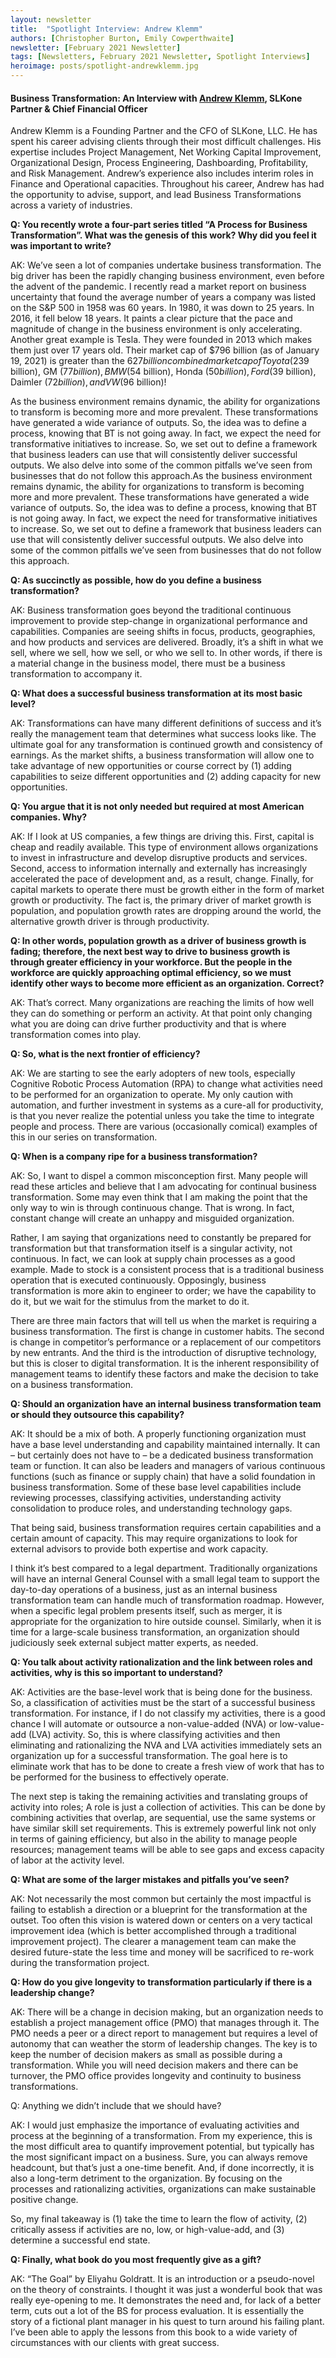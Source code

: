```yaml
---
layout: newsletter
title:  "Spotlight Interview: Andrew Klemm"
authors: [Christopher Burton, Emily Cowperthwaite]
newsletter: [February 2021 Newsletter]
tags: [Newsletters, February 2021 Newsletter, Spotlight Interviews]
heroimage: posts/spotlight-andrewklemm.jpg
---
```


#### Business Transformation: An Interview with <a href="https://slkone.com//team-members/Andrew-Klemm/">Andrew Klemm</a>, SLKone Partner & Chief Financial Officer

Andrew Klemm is a Founding Partner and the CFO of SLKone, LLC.  He has spent his career advising clients through their most difficult challenges. His expertise includes Project Management, Net Working Capital Improvement, Organizational Design, Process Engineering, Dashboarding, Profitability, and Risk Management. Andrew’s experience also includes interim roles in Finance and Operational capacities. Throughout his career, Andrew has had the opportunity to advise, support, and lead Business Transformations across a variety of industries.

**Q: You recently wrote a four-part series titled “A Process for Business Transformation”. What was the genesis of this work? Why did you feel it was important to write?**

AK: We’ve seen a lot of companies undertake business transformation. The big driver has been the rapidly changing business environment, even before the advent of the pandemic. I recently read a market report on business uncertainty that found the average number of years a company was listed on the S&P 500 in 1958 was 60 years. In 1980, it was down to 25 years. In 2016, it fell below 18 years. It paints a clear picture that the pace and magnitude of change in the business environment is only accelerating. Another great example is Tesla. They were founded in 2013 which makes them just over 17 years old. Their market cap of $796 billion (as of January 19, 2021) is greater than the $627 billion combined market cap of Toyota ($239 billion), GM ($77 billion), BMW ($54 billion), Honda ($50 billion), Ford ($39 billion), Daimler ($72 billion), and VW ($96 billion)!

As the business environment remains dynamic, the ability for organizations to transform is becoming more and more prevalent. These transformations have generated a wide variance of outputs. So, the idea was to define a process, knowing that BT is not going away. In fact, we expect the need for transformative initiatives to increase. So, we set out to define a framework that business leaders can use that will consistently deliver successful outputs. We also delve into some of the common pitfalls we’ve seen from businesses that do not follow this approach.As the business environment remains dynamic, the ability for organizations to transform is becoming more and more prevalent. These transformations have generated a wide variance of outputs. So, the idea was to define a process, knowing that BT is not going away. In fact, we expect the need for transformative initiatives to increase. So, we set out to define a framework that business leaders can use that will consistently deliver successful outputs. We also delve into some of the common pitfalls we’ve seen from businesses that do not follow this approach.

**Q: As succinctly as possible, how do you define a business transformation?**

AK: Business transformation goes beyond the traditional continuous improvement to provide step-change in organizational performance and capabilities. Companies are seeing shifts in focus, products, geographies, and how products and services are delivered. Broadly, it’s a shift in what we sell, where we sell, how we sell, or who we sell to. In other words, if there is a material change in the business model, there must be a business transformation to accompany it.

**Q: What does a successful business transformation at its most basic level?**

AK: Transformations can have many different definitions of success and it’s really the management team that determines what success looks like. The ultimate goal for any transformation is continued growth and consistency of earnings. As the market shifts, a business transformation will allow one to take advantage of new opportunities or course correct by (1) adding capabilities to seize different opportunities and (2) adding capacity for new opportunities.  

**Q: You argue that it is not only needed but required at most American companies. Why?**

AK: If I look at US companies, a few things are driving this. First, capital is cheap and readily available. This type of environment allows organizations to invest in infrastructure and develop disruptive products and services. Second, access to information internally and externally has increasingly accelerated the pace of development and, as a result, change. Finally, for capital markets to operate there must be growth either in the form of market growth or productivity.  The fact is, the primary driver of market growth is population, and population growth rates are dropping around the world, the alternative growth driver is through productivity. 

**Q: In other words, population growth as a driver of business growth is fading; therefore, the next best way to drive to business growth is through greater efficiency in your workforce. But the people in the workforce are quickly approaching optimal efficiency, so we must identify other ways to become more efficient as an organization. Correct?**

AK: That’s correct. Many organizations are reaching the limits of how well they can do something or perform an activity.  At that point only changing what you are doing can drive further productivity and that is where transformation comes into play.

**Q: So, what is the next frontier of efficiency?**

AK: We are starting to see the early adopters of new tools, especially Cognitive Robotic Process Automation (RPA) to change what activities need to be performed for an organization to operate.  My only caution with automation, and further investment in systems as a cure-all for productivity, is that you never realize the potential unless you take the time to integrate people and process. There are various (occasionally comical) examples of this in our series on transformation.  

**Q: When is a company ripe for a business transformation?**

AK: So, I want to dispel a common misconception first. Many people will read these articles and believe that I am advocating for continual business transformation. Some may even think that I am making the point that the only way to win is through continuous change. That is wrong. In fact, constant change will create an unhappy and misguided organization.

Rather, I am saying that organizations need to constantly be prepared for transformation but that transformation itself is a singular activity, not continuous. In fact, we can look at supply chain processes as a good example. Made to stock is a consistent process that is a traditional business operation that is executed continuously. Opposingly, business transformation is more akin to engineer to order; we have the capability to do it, but we wait for the stimulus from the market to do it.

There are three main factors that will tell us when the market is requiring a business transformation. The first is change in customer habits. The second is change in competitor’s performance or a replacement of our competitors by new entrants. And the third is the introduction of disruptive technology, but this is closer to digital transformation. It is the inherent responsibility of management teams to identify these factors and make the decision to take on a business transformation.

**Q: Should an organization have an internal business transformation team or should they outsource this capability?**

AK: It should be a mix of both. A properly functioning organization must have a base level understanding and capability maintained internally. It can – but certainly does not have to – be a dedicated business transformation team or function. It can also be leaders and managers of various continuous functions (such as finance or supply chain) that have a solid foundation in business transformation. Some of these base level capabilities include reviewing processes, classifying activities, understanding activity consolidation to produce roles, and understanding technology gaps.

That being said, business transformation requires certain capabilities and a certain amount of capacity. This may require organizations to look for external advisors to provide both expertise and work capacity.

I think it’s best compared to a legal department. Traditionally organizations will have an internal General Counsel with a small legal team to support the day-to-day operations of a business, just as an internal business transformation team can handle much of transformation roadmap. However, when a specific legal problem presents itself, such as merger, it is appropriate for the organization to hire outside counsel. Similarly, when it is time for a large-scale business transformation, an organization should judiciously seek external subject matter experts, as needed. 

**Q: You talk about activity rationalization and the link between roles and activities, why is this so important to understand?**

AK: Activities are the base-level work that is being done for the business. So, a classification of activities must be the start of a successful business transformation. For instance, if I do not classify my activities, there is a good chance I will automate or outsource a non-value-added (NVA) or low-value-add (LVA) activity. So, this is where classifying activities and then eliminating and rationalizing the NVA and LVA activities immediately sets an organization up for a successful transformation. The goal here is to eliminate work that has to be done to create a fresh view of work that has to be performed for the business to effectively operate.

The next step is taking the remaining activities and translating groups of activity into roles; A role is just a collection of activities. This can be done by combining activities that overlap, are sequential, use the same systems or have similar skill set requirements.  This is extremely powerful link not only in terms of gaining efficiency, but also in the ability to manage people resources; management teams will be able to see gaps and excess capacity of labor at the activity level.

**Q: What are some of the larger mistakes and pitfalls you’ve seen?**

AK: Not necessarily the most common but certainly the most impactful is failing to establish a direction or a blueprint for the transformation at the outset. Too often this vision is watered down or centers on a very tactical improvement idea (which is better accomplished through a traditional improvement project).  The clearer a management team can make the desired future-state the less time and money will be sacrificed to re-work during the transformation project.

**Q: How do you give longevity to transformation particularly if there is a leadership change?**

AK: There will be a change in decision making, but an organization needs to establish a project management office (PMO) that manages through it. The PMO needs a peer or a direct report to management but requires a level of autonomy that can weather the storm of leadership changes. The key is to keep the number of decision makers as small as possible during a transformation. While you will need decision makers and there can be turnover, the PMO office provides longevity and continuity to business transformations.

Q: Anything we didn’t include that we should have?

AK: I would just emphasize the importance of evaluating activities and process at the beginning of a transformation. From my experience, this is the most difficult area to quantify improvement potential, but typically has the most significant impact on a business. Sure, you can always remove headcount, but that’s just a one-time benefit. And, if done incorrectly, it is also a long-term detriment to the organization. By focusing on the processes and rationalizing activities, organizations can make sustainable positive change.

So, my final takeaway is (1) take the time to learn the flow of activity, (2) critically assess if activities are no, low, or high-value-add, and (3) determine a successful end state.

**Q: Finally, what book do you most frequently give as a gift?**

AK: “The Goal” by Eliyahu Goldratt. It is an introduction or a pseudo-novel on the theory of constraints. I thought it was just a wonderful book that was really eye-opening to me. It demonstrates the need and, for lack of a better term, cuts out a lot of the BS for process evaluation. It is essentially the story of a fictional plant manager in his quest to turn around his failing plant. I’ve been able to apply the lessons from this book to a wide variety of circumstances with our clients with great success.
